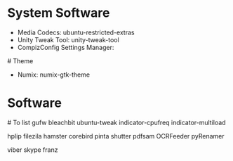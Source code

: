 # System Software
* Media Codecs: ubuntu-restricted-extras
* Unity Tweak Tool: unity-tweak-tool
* CompizConfig Settings Manager:

# Theme
* Numix: numix-gtk-theme

# Software

# To list
gufw
bleachbit
ubuntu-tweak
indicator-cpufreq
indicator-multiload

hplip
filezila
hamster
corebird
pinta
shutter
pdfsam
OCRFeeder
pyRenamer

viber
skype
franz
